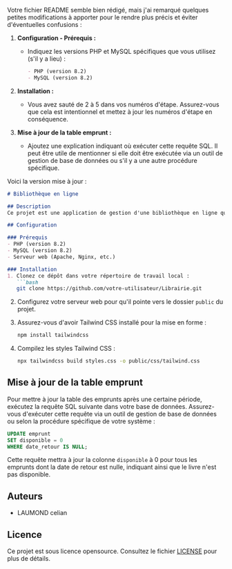 Votre fichier README semble bien rédigé, mais j'ai remarqué quelques petites modifications à apporter pour le rendre plus précis et éviter d'éventuelles confusions :

1. **Configuration - Prérequis :**
   - Indiquez les versions PHP et MySQL spécifiques que vous utilisez (s'il y a lieu) :
     ```markdown
     - PHP (version 8.2)
     - MySQL (version 8.2)
     ```

2. **Installation :**
   - Vous avez sauté de 2 à 5 dans vos numéros d'étape. Assurez-vous que cela est intentionnel et mettez à jour les numéros d'étape en conséquence.

3. **Mise à jour de la table emprunt :**
   - Ajoutez une explication indiquant où exécuter cette requête SQL. Il peut être utile de mentionner si elle doit être exécutée via un outil de gestion de base de données ou s'il y a une autre procédure spécifique.

Voici la version mise à jour :

```markdown
# Bibliothèque en ligne

## Description
Ce projet est une application de gestion d'une bibliothèque en ligne qui permet aux abonnés et aux gestionnaires d'accéder à diverses fonctionnalités telles que la recherche de livres, la consultation de fiches abonnés, et la gestion des emprunts.

## Configuration

### Prérequis
- PHP (version 8.2)
- MySQL (version 8.2)
- Serveur web (Apache, Nginx, etc.)

### Installation
1. Clonez ce dépôt dans votre répertoire de travail local :
   ```bash
   git clone https://github.com/votre-utilisateur/Librairie.git
   ```

2. Configurez votre serveur web pour qu'il pointe vers le dossier `public` du projet.

3. Assurez-vous d'avoir Tailwind CSS installé pour la mise en forme :
   ```bash
   npm install tailwindcss
   ```

4. Compilez les styles Tailwind CSS :
   ```bash
   npx tailwindcss build styles.css -o public/css/tailwind.css
   ```

## Mise à jour de la table emprunt

Pour mettre à jour la table des emprunts après une certaine période, exécutez la requête SQL suivante dans votre base de données. Assurez-vous d'exécuter cette requête via un outil de gestion de base de données ou selon la procédure spécifique de votre système :

```sql
UPDATE emprunt
SET disponible = 0
WHERE date_retour IS NULL;
```

Cette requête mettra à jour la colonne `disponible` à 0 pour tous les emprunts dont la date de retour est nulle, indiquant ainsi que le livre n'est pas disponible.

## Auteurs
- LAUMOND celian

## Licence
Ce projet est sous licence opensource. Consultez le fichier [LICENSE](LICENSE) pour plus de détails.
```

